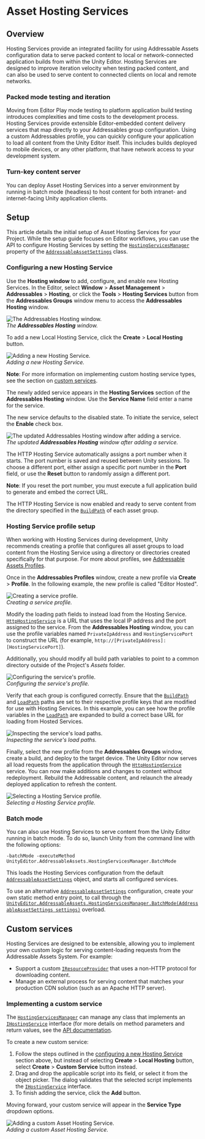 
# Asset Hosting Services
## Overview
Hosting Services provide an integrated facility for using Addressable Assets configuration data to serve packed content to local or network-connected application builds from within the Unity Editor. Hosting Services are designed to improve iteration velocity when testing packed content, and can also be used to serve content to connected clients on local and remote networks.

### Packed mode testing and iteration
Moving from Editor Play mode testing to platform application build testing introduces complexities and time costs to the development process. Hosting Services provide extensible Editor-embedded content delivery services that map directly to your Addressables group configuration. Using a custom Addressables profile, you can quickly configure your application to load all content from the Unity Editor itself. This includes builds deployed to mobile devices, or any other platform, that have network access to your development system.

### Turn-key content server
You can deploy Asset Hosting Services into a server environment by running in batch mode (headless) to host content for both intranet- and internet-facing Unity application clients.

## Setup
This article details the initial setup of Asset Hosting Services for your Project. While the setup guide focuses on Editor workflows, you can use the API to configure Hosting Services by setting the [`HostingServicesManager`](../api/UnityEditor.AddressableAssets.HostingServices.HostingServicesManager.html) property of the [`AddressableAssetSettings`](../api/UnityEditor.AddressableAssets.Settings.AddressableAssetSettings.html) class.

### Configuring a new Hosting Service
Use the **Hosting window** to add, configure, and enable new Hosting Services. In the Editor, select **Window** > **Asset Management** > **Addressables** > **Hosting**, or click the **Tools** > **Hosting Services** button from the **Addressables Groups** window menu to access the **Addressables Hosting** window.

![The Addressables Hosting window.](images/HostingServicesWindow_1.png)</br>
_The **Addressables Hosting** window._

To add a new Local Hosting Service, click the **Create** > **Local Hosting** button.

![Adding a new Hosting Service.](images/HostingServicesAddService_1.png)</br>
_Adding a new Hosting Service._

**Note**: For more information on implementing custom hosting service types, see the section on [custom services](#custom-services).

The newly added service appears in the **Hosting Services** section of the **Addressables Hosting** window. Use the **Service Name** field enter a name for the service.

The new service defaults to the disabled state. To initiate the service, select the **Enable** check box.

![The updated Addressables Hosting window after adding a service.](images/HostingServicesWindow_2.png)</br>
_The updated **Addressables Hosting** window after adding a service._

The HTTP Hosting Service automatically assigns a port number when it starts. The port number is saved and reused between Unity sessions. To choose a different port, either assign a specific port number in the **Port** field, or use the **Reset** button to randomly assign a different port.

**Note**: If you reset the port number, you must execute a full application build to generate and embed the correct URL.

The HTTP Hosting Service is now enabled and ready to serve content from the directory specified in the [`BuildPath`](../api/UnityEditor.AddressableAssets.Settings.GroupSchemas.BundledAssetGroupSchema.html?q=buildpath#UnityEditor_AddressableAssets_Settings_GroupSchemas_BundledAssetGroupSchema_BuildPath) of each asset group.

### Hosting Service profile setup
When working with Hosting Services during development, Unity recommends creating a profile that configures all asset groups to load content from the Hosting Service using a directory or directories created specifically for that purpose. For more about profiles, see [Addressable Assets Profiles](./AddressableAssetsProfiles.md).

Once in the **Addressables Profiles** window, create a new profile via **Create** > **Profile**. In the following example, the new profile is called "Editor Hosted".

![Creating a service profile.](images/HostingServicesProfiles_1.png)</br>
_Creating a service profile._

Modify the loading path fields to instead load from the Hosting Service. [`HttpHostingService`](../api/UnityEditor.AddressableAssets.HostingServices.HttpHostingService.html) is a URL that uses the local IP address and the port assigned to the service. From the **Addressables Hosting** window, you can use the profile variables named `PrivateIpAddress` and `HostingServicePort` to construct the URL (for example, `http://[PrivateIpAddress]:[HostingServicePort]`).

Additionally, you should modify all build path variables to point to a common directory outside of the Project's _Assets_ folder.

![Configuring the service's profile.](images/HostingServicesProfiles_2.png)</br>
_Configuring the service's profile._

Verify that each group is configured correctly. Ensure that the [`BuildPath`](../api/UnityEditor.AddressableAssets.Settings.GroupSchemas.BundledAssetGroupSchema.html?q=buildpath#UnityEditor_AddressableAssets_Settings_GroupSchemas_BundledAssetGroupSchema_BuildPath) and [`LoadPath`](../api/UnityEditor.AddressableAssets.Settings.GroupSchemas.BundledAssetGroupSchema.html?q=buildpath#UnityEditor_AddressableAssets_Settings_GroupSchemas_BundledAssetGroupSchema_LoadPath) paths are set to their respective profile keys that are modified for use with Hosting Services. In this example, you can see how the profile variables in the [`LoadPath`](../api/UnityEditor.AddressableAssets.Settings.GroupSchemas.BundledAssetGroupSchema.html?q=buildpath#UnityEditor_AddressableAssets_Settings_GroupSchemas_BundledAssetGroupSchema_LoadPath) are expanded to build a correct base URL for loading from Hosted Services.

![Inspecting the service's load paths.](images/HostingServicesGroups_1.png)</br>
_Inspecting the service's load paths._

Finally, select the new profile from the **Addressables Groups** window, create a build, and deploy to the target device. The Unity Editor now serves all load requests from the application through the [`HttpHostingService`](../api/UnityEditor.AddressableAssets.HostingServices.HttpHostingService.html) service. You can now make additions and changes to content without redeployment. Rebuild the Addressable content, and relaunch the already deployed application to refresh the content.

![Selecting a Hosting Service profile.](images/HostingServicesProfiles_3.png)</br>
_Selecting a Hosting Service profile._

### Batch mode
You can also use Hosting Services to serve content from the Unity Editor running in batch mode. To do so, launch Unity from the command line with the following options:

```
-batchMode -executeMethod UnityEditor.AddressableAssets.HostingServicesManager.BatchMode
```

This loads the Hosting Services configuration from the default [`AddressableAssetSettings`](../api/UnityEditor.AddressableAssets.Settings.AddressableAssetSettings.html) object, and starts all configured services.

To use an alternative [`AddressableAssetSettings`](../api/UnityEditor.AddressableAssets.Settings.AddressableAssetSettings.html) configuration, create your own static method entry point, to call through the [`UnityEditor.AddressableAssets.HostingServicesManager.BatchMode(AddressableAssetSettings settings)`](../api/UnityEditor.AddressableAssets.HostingServices.HostingServicesManager.html#UnityEditor_AddressableAssets_HostingServices_HostingServicesManager_BatchMode_UnityEditor_AddressableAssets_Settings_AddressableAssetSettings_) overload.

<a name="custom-services"></a>
## Custom services
Hosting Services are designed to be extensible, allowing you to implement your own custom logic for serving content-loading requests from the Addressable Assets System. For example:

* Support a custom [`IResourceProvider`](../api/UnityEngine.ResourceManagement.ResourceProviders.IResourceProvider.html) that uses a non-HTTP protocol for downloading content.
* Manage an external process for serving content that matches your production CDN solution (such as an Apache HTTP server).

### Implementing a custom service
The [`HostingServicesManager`](../api/UnityEditor.AddressableAssets.HostingServices.HostingServicesManager.html) can manage any class that implements an [`IHostingService`](../api/UnityEditor.AddressableAssets.HostingServices.IHostingService.html) interface (for more details on method parameters and return values, see the [API documentation](../api/UnityEditor.AddressableAssets.IHostingService.html).

To create a new custom service:

1. Follow the steps outlined in the [configuring a new Hosting Service](#configuring-a-new-hosting-service) section above, but instead of selecting **Create** > **Local Hosting** button, select **Create** > **Custom Service** button instead. 
2. Drag and drop the applicable script into its field, or select it from the object picker. The dialog validates that the selected script implements the [`IHostingService`](../api/UnityEditor.AddressableAssets.HostingServices.IHostingService.html) interface. 
3. To finish adding the service, click the **Add** button. 

Moving forward, your custom service will appear in the **Service Type** dropdown options.

![Adding a custom Asset Hosting Service.](images/HostingServicesAddService_2.png)</br>
_Adding a custom Asset Hosting Service._

